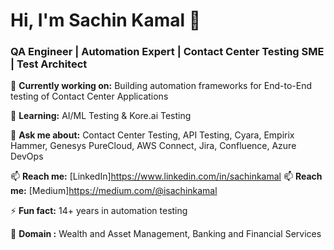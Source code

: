 # Hi, I'm Sachin Kamal 👋  
### QA Engineer | Automation Expert | Contact Center Testing SME | Test Architect

🔭 **Currently working on:** Building automation frameworks for End-to-End testing of Contact Center Applications  

🌱 **Learning:** AI/ML Testing & Kore.ai Testing 

💬 **Ask me about:** Contact Center Testing, API Testing, Cyara, Empirix Hammer, Genesys PureCloud, AWS Connect, Jira, Confluence, Azure DevOps

📫 **Reach me:** [LinkedIn]https://www.linkedin.com/in/sachinkamal
📫 **Reach me:** [Medium]https://medium.com/@isachinkamal

⚡ **Fun fact:** 14+ years in automation testing

🌱 **Domain :** Wealth and Asset Management, Banking and Financial Services


